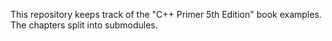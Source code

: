 This repository keeps track of the "C++ Primer 5th Edition" book examples.
The chapters split into submodules.
